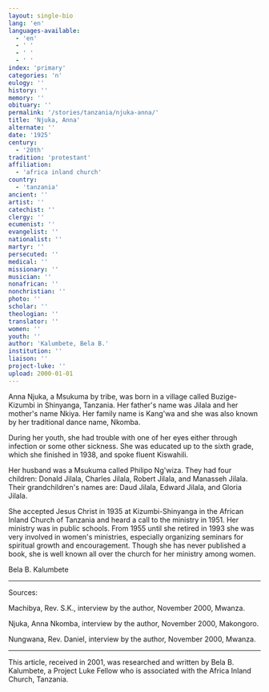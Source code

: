 ```yaml
---
layout: single-bio
lang: 'en'
languages-available:
  - 'en'
  - ' '
  - ' '
  - ' '
index: 'primary'
categories: 'n'
eulogy: ''
history: ''
memory: ''
obituary: ''
permalink: '/stories/tanzania/njuka-anna/'
title: 'Njuka, Anna'
alternate: ''
date: '1925'
century:
  - '20th'
tradition: 'protestant'
affiliation:
  - 'africa inland church'
country:
  - 'tanzania'
ancient: ''
artist: ''
catechist: ''
clergy: ''
ecumenist: ''
evangelist: ''
nationalist: ''
martyr: ''
persecuted: ''
medical: ''
missionary: ''
musician: ''
nonafrican: ''
nonchristian: ''
photo: ''
scholar: ''
theologian: ''
translator: ''
women: ''
youth: ''
author: 'Kalumbete, Bela B.'
institution: ''
liaison: ''
project-luke: ''
upload: 2000-01-01
---
```



Anna Njuka, a Msukuma by tribe, was born in a village called Buzige-Kizumbi in Shinyanga, Tanzania.   Her father's name was Jilala and her mother's name Nkiya. Her family name is Kang'wa and she was also known by her traditional dance name, Nkomba.

During her youth, she had trouble with one of her eyes either through infection or some other sickness.  She was educated up to the sixth grade, which she finished in 1938, and spoke fluent Kiswahili.

Her husband was a Msukuma called Philipo Ng'wiza.  They had four children:  Donald Jilala, Charles Jilala, Robert Jilala, and Manasseh Jilala.  Their grandchildren's names are: Daud Jilala, Edward Jilala, and Gloria Jilala.

She accepted Jesus Christ in 1935 at Kizumbi-Shinyanga in the African Inland Church of Tanzania and heard a call to the ministry in 1951.  Her ministry was in public schools.  From 1955 until she retired in 1993 she was very involved in women's ministries, especially organizing seminars for spiritual growth and encouragement.  Though she has never published a book, she is well known all over the church for her ministry among women.

Bela B. Kalumbete

---

Sources:

Machibya, Rev. S.K., interview by the author, November 2000, Mwanza.

Njuka, Anna Nkomba, interview by the author, November 2000, Makongoro.

Nungwana, Rev. Daniel, interview by the author, November 2000, Mwanza.

---

This article, received in 2001, was researched and written by Bela B. Kalumbete, a Project Luke Fellow who is associated with the Africa Inland Church, Tanzania.